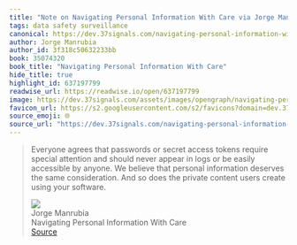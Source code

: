 ```yaml
---
title: "Note on Navigating Personal Information With Care via Jorge Manrubia"
tags: data safety surveillance
canonical: https://dev.37signals.com/navigating-personal-information-with-care/
author: Jorge Manrubia
author_id: 3f318c50632233bb
book: 35074320
book_title: "Navigating Personal Information With Care"
hide_title: true
highlight_id: 637197799
readwise_url: https://readwise.io/open/637197799
image: https://dev.37signals.com/assets/images/opengraph/navigating-personal-information-with-care.png
favicon_url: https://s2.googleusercontent.com/s2/favicons?domain=dev.37signals.com
source_emoji: 🌐
source_url: "https://dev.37signals.com/navigating-personal-information-with-care/#:~:text=Everyone%20agrees%20that,using%20your%20software."
---
```


> Everyone agrees that passwords or secret access tokens require special attention and should never appear in logs or be easily accessible by anyone. We believe that personal information deserves the same consideration. And so does the private content users create using your software.
> <div class="quoteback-footer"><div class="quoteback-avatar"><img class="mini-favicon" src="https://s2.googleusercontent.com/s2/favicons?domain=dev.37signals.com"></div><div class="quoteback-metadata"><div class="metadata-inner"><span style="display:none">FROM:</span><div aria-label="Jorge Manrubia" class="quoteback-author"> Jorge Manrubia</div><div aria-label="Navigating Personal Information With Care" class="quoteback-title"> Navigating Personal Information With Care</div></div></div><div class="quoteback-backlink"><a target="_blank" aria-label="go to the full text of this quotation" rel="noopener" href="https://dev.37signals.com/navigating-personal-information-with-care/#:~:text=Everyone%20agrees%20that,using%20your%20software." class="quoteback-arrow"> Source</a></div></div>